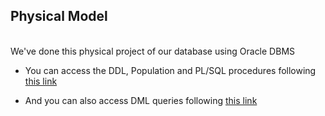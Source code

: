 ## Physical Model

<br>
We've done this physical project of our database using Oracle DBMS

<br>

- You can access the DDL, Population and PL/SQL procedures following [this link](https://livesql.oracle.com/apex/livesql/s/j5vsk2ls1d9f2h3zvak0eivl)

- And you can also access DML queries following [this link](https://livesql.oracle.com/apex/livesql/s/lg6muixe556wn60hhp6ow7pp)
